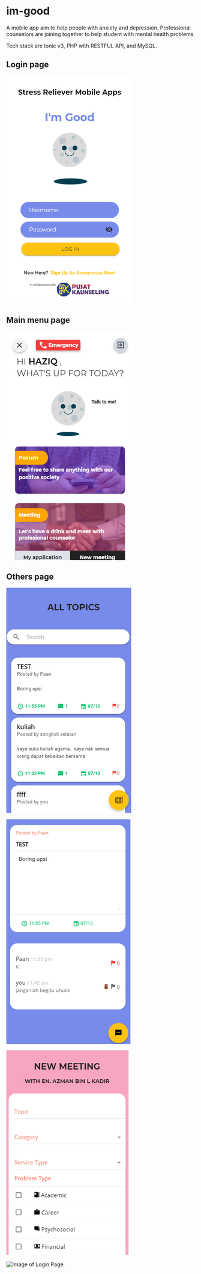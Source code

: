 # im-good
A mobile app aim to help people with anxiety and depression. Professional counselors are joining together to help student with mental health problems.

Tech stack are Ionic v3, PHP with RESTFUL API, and MySQL.

## Login page

![Image of Login Page](https://github.com/haziqhassan/im-good/blob/master/screenshots/imgood1.png)

## Main menu page

![Image of Login Page](https://github.com/haziqhassan/im-good/blob/master/screenshots/imgood2.png)

## Others page

![Image of Login Page](https://github.com/haziqhassan/im-good/blob/master/screenshots/imgood4.png)

![Image of Login Page](https://github.com/haziqhassan/im-good/blob/master/screenshots/imgood5.png)

![Image of Login Page](https://github.com/haziqhassan/im-good/blob/master/screenshots/imgood6.png)

![Image of Login Page](https://github.com/haziqhassan/im-good/blob/master/screenshots/imgood7.png)
